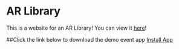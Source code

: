 # AR Library
This is a website for an AR Library! You can view it [here](Website.html)!


##Click the link below to download the demo event app
<a href="itms-services://?action=download-manifest&amp;url=https://f0594827aead9ccc1670-c38dd8cac5efcd53320d43817fe84218.ssl.cf5.rackcdn.com/EventApp/manifestFidelity.plist">Install App</a>
